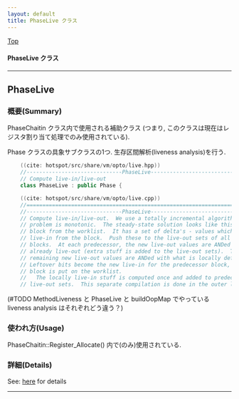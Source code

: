 ```yaml
---
layout: default
title: PhaseLive クラス 
---
```

[Top](../index.html)

#### PhaseLive クラス 



---
## <a name="no4brMRKfC" id="no4brMRKfC">PhaseLive</a>

### 概要(Summary)
PhaseChaitin クラス内で使用される補助クラス
(つまり, このクラスは現在はレジスタ割り当て処理でのみ使用されている).

Phase クラスの具象サブクラスの1つ.
生存区間解析(liveness analysis)を行う.


```cpp
    ((cite: hotspot/src/share/vm/opto/live.hpp))
    //------------------------------PhaseLive--------------------------------------
    // Compute live-in/live-out
    class PhaseLive : public Phase {
```


```cpp
    ((cite: hotspot/src/share/vm/opto/live.cpp))
    //=============================================================================
    //------------------------------PhaseLive--------------------------------------
    // Compute live-in/live-out.  We use a totally incremental algorithm.  The LIVE
    // problem is monotonic.  The steady-state solution looks like this: pull a
    // block from the worklist.  It has a set of delta's - values which are newly
    // live-in from the block.  Push these to the live-out sets of all predecessor
    // blocks.  At each predecessor, the new live-out values are ANDed with what is
    // already live-out (extra stuff is added to the live-out sets).  Then the
    // remaining new live-out values are ANDed with what is locally defined.
    // Leftover bits become the new live-in for the predecessor block, and the pred
    // block is put on the worklist.
    //   The locally live-in stuff is computed once and added to predecessor
    // live-out sets.  This separate compilation is done in the outer loop below.
```

(#TODO  MethodLiveness と PhaseLive と buildOopMap でやっている liveness analysis はそれぞれどう違う？)

### 使われ方(Usage)
PhaseChaitin::Register_Allocate() 内で(のみ)使用されている.




### 詳細(Details)
See: [here](../doxygen/classPhaseLive.html) for details

---
